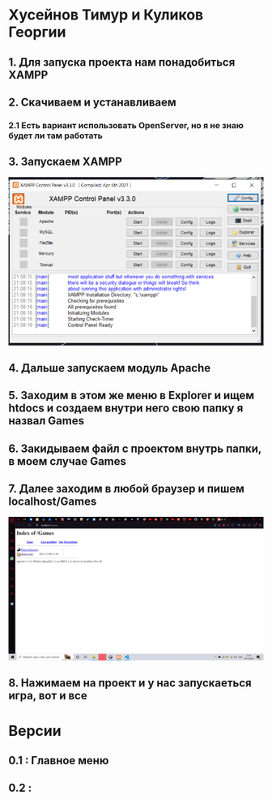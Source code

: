 # Хусейнов Тимур и Куликов Георгии

## 1. Для запуска проекта нам понадобиться XAMPP

## 2. Скачиваем и устанавливаем

### 2.1 Есть вариант использовать OpenServer, но я не знаю будет ли там работать

## 3. Запускаем XAMPP

<img alt="1" src="/Assets/Images/1.PNG" />

## 4. Дальше запускаем модуль Apache

## 5. Заходим в этом же меню в Explorer и ищем htdocs и создаем внутри него свою папку я назвал Games

## 6. Закидываем файл с проектом внутрь папки, в моем случае Games

## 7. Далее заходим в любой браузер и пишем localhost/Games

<img alt="1" src="/Assets/Images/2.PNG" />

## 8. Нажимаем на проект и у нас запускаеться игра, вот и все

# Версии

## 0.1 : Главное меню

## 0.2 :
